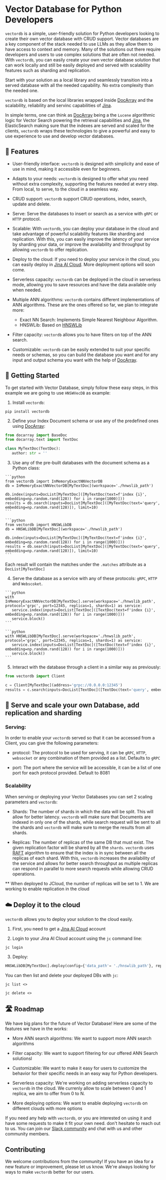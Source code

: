 # Vector Database for Python Developers
`vectordb` is a simple, user-friendly solution for Python developers looking to create their own vector database with CRUD support. Vector databases are a key component of the stack needed to use LLMs as they allow them to have access to context and memory. Many of the solutions out there require developers and users to use complex solutions that are often not needed. With `vectordb`, you can easily create your own vector database solution that can work locally and still be easily deployed and served with scalability features such as sharding and replication. 

Start with your solution as a local library and seamlessly transition into a served database with all the needed capability. No extra complexity than the needed one.

`vectordb` is based on the local libraries wrapped inside [DocArray](https://github.com/docarray/docarray) and the scalability, reliability and servinc capabilities of [Jina](https://github.com/jina-ai/jina). 

In simple terms, one can think as [DocArray](https://github.com/docarray/docarray) being a the `Lucene` algorithmic logic for Vector Search powering the retrieval capabilities and [Jina](https://github.com/jina-ai/jina), the ElasticSearch making sure that the indexes are served and scaled for the clients, `vectordb` wraps these technologies to give a powerful and easy to use experience to
use and develop vector databases.

<!--(THIS CAN BE SHOWN WHEN CUSTOMIZATION IS ENABLED) `vectordb` allows you to start simple and work locally while allowing when needed to deploy and scale in a seamless manner. With the help of [DocArray](https://github.com/docarray/docarray) and [Jina](https://github.com/jina-ai/jina) `vectordb` allows developers to focus on the algorithmic part and tweak the core of the vector search with Python as they want while keeping it easy to scale and deploy the solution. -->

<!--(THIS CAN BE SHOWN WHEN CUSTOMIZATION IS ENABLED) Stop wondering what exact algorithms do existing solutions apply, how do they apply filtering or how to map your schema to their solutions, with `vectordb` you as a Python developer can easily understand and control what is the vector search algorithm doing, giving you the full control if needed while supporting you for local setting and in more advanced and demanding scenarios in the cloud. -->  

## :muscle: Features

- User-friendly interface: `vectordb` is designed with simplicity and ease of use in mind, making it accessible even for beginners.

- Adapts to your needs: `vectordb` is designed to offer what you need without extra complexity, supporting the features needed at every step. From local, to serve, to the cloud in a seamless way.

- CRUD support: `vectordb` support CRUD operations, index, search, update and delete.

- Serve: Serve the databases to insert or search as a service with `gRPC` or `HTTP` protocol.

- Scalable: With `vectordb`, you can deploy your database in the cloud and take advantage of powerful scalability features like sharding and replication. With this, you can easily improve the latency of your service by sharding your data, or improve the availability and throughput by allowing `vectordb` to offer replication.

- Deploy to the cloud: If you need to deploy your service in the cloud, you can easily deploy in [Jina AI Cloud](). More deployment options will soon come. 

- Serverless capacity: `vectordb` can be deployed in the cloud in serverless mode, allowing you to save resources and have the data available only when needed.

- Multiple ANN algorithms: `vectordb` contains different implementations of ANN algorithms. These are the ones offered so far, we plan to integrate more:
   - Exact NN Search: Implements Simple Nearest Neighbour Algorithm.   
   - HNSWLib: Based on [HNSWLib](https://github.com/nmslib/hnswlib)

- Filter capacity: `vectordb` allows you to have filters on top of the ANN search.

- Customizable: `vectordb` can be easily extended to suit your specific needs or schemas, so you can build the database you want and for any input and output schema you want with the help of [DocArray](https://github.com/docarray/docarray).

## 🏁 Getting Started

To get started with Vector Database, simply follow these easy steps, in this example we are going to use `HNSWVecDB` as example:

1. Install `vectordb`: 

```pip install vectordb```

2. Define your Index Document schema or use any of the predefined ones using [DocArray](https://docs.docarray.org/user_guide/representing/first_step/):

```python
from docarray import BaseDoc
from docarray.text import TextDoc

class MyTextDoc(TextDoc):
   author: str = ''
```

3. Use any of the pre-built databases with the document schema as a Python class: 

````{tab} Exact NN search
```python
from vectordb import InMemoryExactNNVectorDB
db = InMemoryExactNNVectorDB[MyTextDoc](workspace='./hnwslib_path')

db.index(inputs=DocList[MyTextDoc]([MyTextDoc(text=f'index {i}', embedding=np.random.rand(128)) for i in range(1000)]))
results = db.search(inputs=DocList[MyTextDoc]([MyTextDoc(text='query', embedding=np.random.rand(128)]), limit=10)
```
````
````{tab} HNSW
```python
from vectordb import HNSWLibDB
db = HNSWLibDB[MyTextDoc](workspace='./hnwslib_path')

db.index(inputs=DocList[MyTextDoc]([MyTextDoc(text=f'index {i}', embedding=np.random.rand(128)) for i in range(1000)]))
results = db.search(inputs=DocList[MyTextDoc]([MyTextDoc(text='query', embedding=np.random.rand(128)]), limit=10)
```
````

Each result will contain the matches under the `.matches` attribute as a `DocList[MyTextDoc]`

4. Serve the database as a service with any of these protocols: `gRPC`, `HTTP` and `Webscoket`.

````{tab} Exact NN search
```python
with InMemoryExactNNVectorDB[MyTextDoc].serve(workspace='./hnwslib_path', protocol='grpc', port=12345, replicas=1, shards=1) as service:
   service.index(inputs=DocList[TextDoc]([TextDoc(text=f'index {i}', embedding=np.random.rand(128)) for i in range(1000)]))
   service.block()
```
````
````{tab} HNSW
```python
with HNSWLibDB[MyTextDoc].serve(workspace='./hnwslib_path', protocol='grpc', port=12345, replicas=1, shards=1) as service:
   service.index(inputs=DocList[TextDoc]([TextDoc(text=f'index {i}', embedding=np.random.rand(128)) for i in range(1000)]))
   service.block()
```
````

5. Interact with the database through a client in a similar way as previously:

```python
from vectordb import Client

c = Client[MyTextDoc](address='grpc://0.0.0.0:12345')
results = c.search(inputs=DocList[TextDoc]([TextDoc(text='query', embedding=np.random.rand(128)]), limit=10)
```

## :rocket: Serve and scale your own Database, add replication and sharding

### Serving:

In order to enable your `vectordb` served so that it can be accessed from a Client, you can give the following parameters:

- protocol: The protocol to be used for serving, it can be `gRPC`, `HTTP`, `websocket` or any combination of them provided as a list. Defaults to `gRPC`

- port: The port where the service will be accessible, it can be a list of one port for each protocol provided. Default to 8081


### Scalability

When serving or deploying your Vector Databases you can set 2 scaling parameters and `vectordb`:

- Shards: The number of shards in which the data will be split. This will allow for better latency. `vectordb` will make sure that Documents are indexed in only one of the shards, while search request will be sent to all the shards and `vectordb` will make sure to merge the results from all shards.

- Replicas: The number of replicas of the same DB that must exist. The given replication factor will be shared by all the `shards`. `vectordb` uses [RAFT](https://raft.github.io/) algorithm to ensure that the index is in sync between all the replicas of each shard. With this, `vectordb` increases the availability of the service and allows for better search throughput as multiple replicas can respond in parallel to more search requests while allowing CRUD operations. 

** When deployed to JCloud, the number of replicas will be set to 1. We are working to enable replication in the cloud


## :cloud: Deploy it to the cloud

`vectordb` allows you to deploy your solution to the cloud easily. 

1. First, you need to get a [Jina AI Cloud](https://cloud.jina.ai/) account

2. Login to your Jina AI Cloud account using the `jc` command line:

```jc login```

3. Deploy:
```python
HNSWLibDB[MyTextDoc].deploy(config={'data_path'= './hnswlib_path'}, replicas=1, shards=1)
```

You can then list and delete your deployed DBs with `jc`:

```jc list <>```

```jc delete <>```


## 🛣️ Roadmap

We have big plans for the future of Vector Database! Here are some of the features we have in the works:

- More ANN search algorithms: We want to support more ANN search algorithms
- Filter capacity: We want to support filtering for our offered ANN Search solutionsl
- Customizable: We want to make it easy for users to customize the behavior for their specific needs in an easy way for Python developers.

- Serverless capacity: We're working on adding serverless capacity to `vectordb` in the cloud. We currenly allow to scale between 0 and 1 replica, we aim to offer from 0 to N.
- More deploying options: We want to enable deploying `vectordb` on different clouds with more options

If you need any help with `vectordb`, or you are interested on using it and have some requests to make it fit your own need. don't hesitate to reach out to us. You can join our [Slack community](https://jina.ai/slack) and chat with us and other community members.

## Contributing

We welcome contributions from the community! If you have an idea for a new feature or improvement, please let us know. We're always looking for ways to make `vectordb` better for our users.

